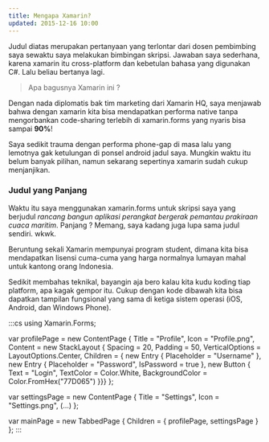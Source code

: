 ```yaml
---
title: Mengapa Xamarin?
updated: 2015-12-16 10:00
---
```


Judul diatas merupakan pertanyaan yang terlontar dari dosen pembimbing saya sewaktu saya melakukan bimbingan skripsi. Jawaban saya sederhana, karena xamarin itu cross-platform dan kebetulan bahasa yang digunakan C#. Lalu beliau bertanya lagi.

> Apa bagusnya Xamarin ini ?

Dengan nada diplomatis bak tim marketing dari Xamarin HQ, saya menjawab bahwa dengan xamarin kita bisa mendapatkan performa native tanpa mengorbankan code-sharing terlebih di xamarin.forms yang nyaris bisa sampai **90%**!

Saya sedikit trauma dengan performa phone-gap di masa lalu yang lemotnya gak ketulungan di ponsel android jadul saya. Mungkin waktu itu belum banyak pilihan, namun sekarang sepertinya xamarin sudah cukup menjanjikan.

### Judul yang Panjang

Waktu itu saya menggunakan xamarin.forms untuk skripsi saya yang berjudul *rancang bangun aplikasi perangkat bergerak pemantau prakiraan cuaca maritim*. Panjang ? Memang, saya kadang juga lupa sama judul sendiri. wkwk.

Beruntung sekali Xamarin mempunyai program student, dimana kita bisa mendapatkan lisensi cuma-cuma yang harga normalnya lumayan mahal untuk kantong orang Indonesia.

Sedikit membahas teknikal, bayangin aja bero kalau kita kudu koding tiap platform, apa kagak gempor itu. Cukup dengan kode dibawah kita bisa dapatkan tampilan fungsional yang sama di ketiga sistem operasi (iOS, Android, dan Windows Phone).

:::cs
using Xamarin.Forms;

var profilePage = new ContentPage {
    Title = "Profile",
    Icon = "Profile.png",
    Content = new StackLayout {
        Spacing = 20, Padding = 50,
        VerticalOptions = LayoutOptions.Center,
        Children = {
            new Entry { Placeholder = "Username" },
            new Entry { Placeholder = "Password", IsPassword = true },
            new Button {
                Text = "Login",
                TextColor = Color.White,
                BackgroundColor = Color.FromHex("77D065") }}}
};

var settingsPage = new ContentPage {
    Title = "Settings",
    Icon = "Settings.png",
    (...)
};

var mainPage = new TabbedPage { Children = { profilePage, settingsPage } };
:::

